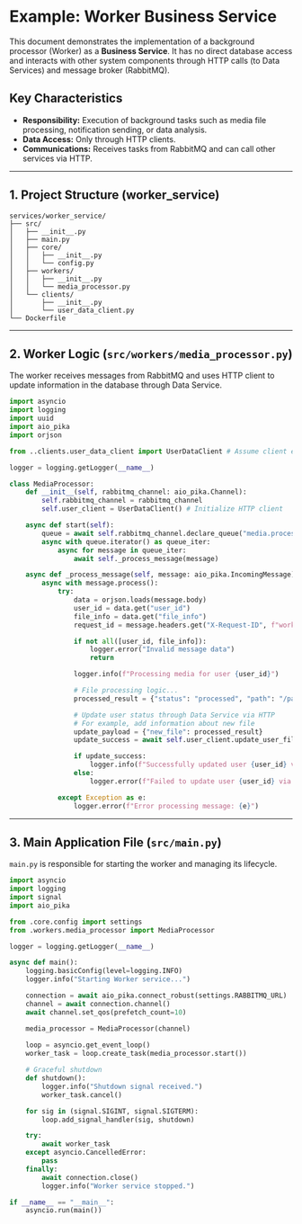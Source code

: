 # Example: Worker Business Service

This document demonstrates the implementation of a background processor (Worker) as a **Business Service**. It has no direct database access and interacts with other system components through HTTP calls (to Data Services) and message broker (RabbitMQ).

## Key Characteristics
- **Responsibility:** Execution of background tasks such as media file processing, notification sending, or data analysis.
- **Data Access:** Only through HTTP clients.
- **Communications:** Receives tasks from RabbitMQ and can call other services via HTTP.

---

## 1. Project Structure (worker_service)

```
services/worker_service/
├── src/
│   ├── __init__.py
│   ├── main.py
│   ├── core/
│   │   ├── __init__.py
│   │   └── config.py
│   ├── workers/
│   │   ├── __init__.py
│   │   └── media_processor.py
│   └── clients/
│       ├── __init__.py
│       └── user_data_client.py
└── Dockerfile
```

---

## 2. Worker Logic (`src/workers/media_processor.py`)

The worker receives messages from RabbitMQ and uses HTTP client to update information in the database through Data Service.

```python
import asyncio
import logging
import uuid
import aio_pika
import orjson

from ..clients.user_data_client import UserDataClient # Assume client exists

logger = logging.getLogger(__name__)

class MediaProcessor:
    def __init__(self, rabbitmq_channel: aio_pika.Channel):
        self.rabbitmq_channel = rabbitmq_channel
        self.user_client = UserDataClient() # Initialize HTTP client

    async def start(self):
        queue = await self.rabbitmq_channel.declare_queue("media.process", durable=True)
        async with queue.iterator() as queue_iter:
            async for message in queue_iter:
                await self._process_message(message)

    async def _process_message(self, message: aio_pika.IncomingMessage):
        async with message.process():
            try:
                data = orjson.loads(message.body)
                user_id = data.get("user_id")
                file_info = data.get("file_info")
                request_id = message.headers.get("X-Request-ID", f"worker_{uuid.uuid4().hex}")

                if not all([user_id, file_info]):
                    logger.error("Invalid message data")
                    return

                logger.info(f"Processing media for user {user_id}")

                # File processing logic...
                processed_result = {"status": "processed", "path": "/path/to/processed/file"}

                # Update user status through Data Service via HTTP
                # For example, add information about new file
                update_payload = {"new_file": processed_result}
                update_success = await self.user_client.update_user_files(user_id, update_payload, request_id)

                if update_success:
                    logger.info(f"Successfully updated user {user_id} via data service.")
                else:
                    logger.error(f"Failed to update user {user_id} via data service.")

            except Exception as e:
                logger.error(f"Error processing message: {e}")
```

---

## 3. Main Application File (`src/main.py`)

`main.py` is responsible for starting the worker and managing its lifecycle.

```python
import asyncio
import logging
import signal
import aio_pika

from .core.config import settings
from .workers.media_processor import MediaProcessor

logger = logging.getLogger(__name__)

async def main():
    logging.basicConfig(level=logging.INFO)
    logger.info("Starting Worker service...")

    connection = await aio_pika.connect_robust(settings.RABBITMQ_URL)
    channel = await connection.channel()
    await channel.set_qos(prefetch_count=10)

    media_processor = MediaProcessor(channel)
    
    loop = asyncio.get_event_loop()
    worker_task = loop.create_task(media_processor.start())

    # Graceful shutdown
    def shutdown():
        logger.info("Shutdown signal received.")
        worker_task.cancel()

    for sig in (signal.SIGINT, signal.SIGTERM):
        loop.add_signal_handler(sig, shutdown)

    try:
        await worker_task
    except asyncio.CancelledError:
        pass
    finally:
        await connection.close()
        logger.info("Worker service stopped.")

if __name__ == "__main__":
    asyncio.run(main())
```